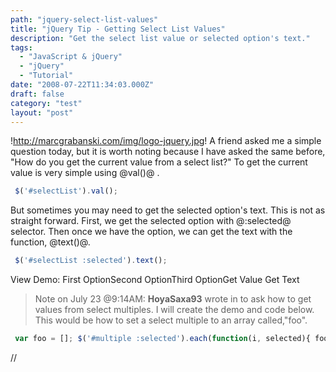 ```yaml
---
path: "jquery-select-list-values"
title: "jQuery Tip - Getting Select List Values"
description: "Get the select list value or selected option's text."
tags: 
  - "JavaScript & jQuery"
  - "jQuery"
  - "Tutorial"
date: "2008-07-22T11:34:03.000Z"
draft: false
category: "test"
layout: "post"
---
```


!http://marcgrabanski.com/img/logo-jquery.jpg!
A friend asked me a simple question today, but it is worth noting because I have asked the same before, "How do you get the current value from a select list?" To get the current value is very simple using @val()@ .
```js
 $('#selectList').val();
```

But sometimes you may need to get the selected option's text. This is not as straight forward. First, we get the selected option with @:selected@ selector. Then once we have the option, we can get the text with the function, @text()@.
```js
 $('#selectList :selected').text();
```

View Demo: <!-- #selectList, #button1, #button2 { font-size: 16px; } -->First OptionSecond OptionThird OptionGet Value Get Text
> Note on July 23 @9:14AM: **HoyaSaxa93** wrote in to ask how to get values from select multiples. I will create the demo and code below. This would be how to set a select multiple to an array called,"foo".

```js
 var foo = []; $('#multiple :selected').each(function(i, selected){ foo[i] = $(selected).text(); });
```

// <![CDATA[ (function($){ $(document).ready(function(){ $('#button1').click(function(){ alert( 'Value is: ' + $('#selectList').val() ); }); $('#button2').click(function(){ alert( 'Text is: ' + $('#selectList :selected').text() ); }); }); })(jQuery); // ]]>